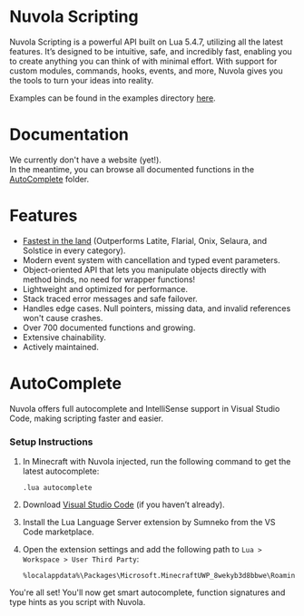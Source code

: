 # Nuvola Scripting

Nuvola Scripting is a powerful API built on Lua 5.4.7, utilizing all the latest features.
It’s designed to be intuitive, safe, and incredibly fast, enabling you to create anything you can think of with minimal effort.
With support for custom modules, commands, hooks, events, and more, Nuvola gives you the tools to turn your ideas into reality.

Examples can be found in the examples directory [here](Examples/Modules/).

# Documentation

We currently don't have a website (yet!).  
In the meantime, you can browse all documented functions in the [AutoComplete](AutoComplete/) folder.

# Features
- [Fastest in the land](BENCHMARK.md) (Outperforms Latite, Flarial, Onix, Selaura, and Solstice in every category).
- Modern event system with cancellation and typed event parameters.
- Object-oriented API that lets you manipulate objects directly with method binds, no need for wrapper functions!
- Lightweight and optimized for performance.
- Stack traced error messages and safe failover.
- Handles edge cases. Null pointers, missing data, and invalid references won't cause crashes.
- Over 700 documented functions and growing.
- Extensive chainability.
- Actively maintained.

# AutoComplete

Nuvola offers full autocomplete and IntelliSense support in Visual Studio Code, making scripting faster and easier.

### Setup Instructions

1. In Minecraft with Nuvola injected, run the following command to get the latest autocomplete:  
   ```
   .lua autocomplete
   ```

2. Download [Visual Studio Code](https://code.visualstudio.com/) (if you haven’t already).

3. Install the Lua Language Server extension by Sumneko from the VS Code marketplace.

4. Open the extension settings and add the following path to `Lua > Workspace > User Third Party`:
   ```
   %localappdata%\Packages\Microsoft.MinecraftUWP_8wekyb3d8bbwe\RoamingState\Nuvola\Scripts\AutoComplete
   ```

You're all set! You'll now get smart autocomplete, function signatures and type hints as you script with Nuvola.